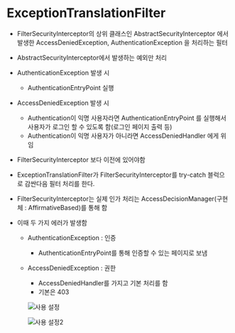 # **ExceptionTranslationFilter**

-   FilterSecurityInterceptor의 상위 클래스인 AbstractSecurityInterceptor 에서 발생한 AccessDeniedException, AuthenticationException 을 처리하는 필터
-   AbstractSecurityInterceptor에서 발생하는 예외만 처리
-   AuthenticationException 발생 시
    -   AuthenticationEntryPoint 실행
-   AccessDeniedException 발생 시
    -   Authentication이 익명 사용자라면 AuthenticationEntryPoint 를 실행해서 사용자가 로그인 할 수 있도록 함(로그인 페이지 출력 등)
    -   Authentication이 익명 사용자가 아니라면 AccessDeniedHandler 에게 위임


- FilterSecurityInterceptor 보다 이전에 있어야함
- ExceptionTranslationFilter가 FilterSecurityInterceptor를 try-catch 블럭으로 감싼다음 필터 처리를 한다.

- FilterSecurityInterceptor는 실제 인가 처리는 AccessDecisionManager(구현체 : AffirmativeBased)를 통해 함
- 이때 두 가지 에러가 발생함
  - AuthenticationException : 인증
    - AuthenticationEntryPoint를 통해 인증할 수 있는 페이지로 보냄
  - AccessDeniedException : 권한
    - AccessDeniedHandler를 가지고 기본 처리를 함 
    - 기본은 403

    ![사용 설정](https://lh3.googleusercontent.com/pw/ACtC-3dSInzq30qo6x83--VjSaJ9pwyXtk2NgWXJNVNvVQPPPpQXxLefeX2lnhhno7I3QU7hkmEzLg97nwMUi0ZQbHG4sQ6qqAFDMvAa3DyZtlEVhcJThk3FPN5ehT6pho39nLKq3ovYzy2uPtbUeNNCKPnicw=w454-h65-no?authuser=0)

    ![사용 설정2](https://lh3.googleusercontent.com/pw/ACtC-3fNQKaAr1-ne88pK-DDvDHFv1Q4VR3uqd83o8QyAZDEupeP3Vabybqb5bpcWgUVPyDCLXfBsk_mdbAITPW5VcP9gYNeJRXUnMy1b2HCr6ziAQ1UHb0pO_mTmwSRl6VZyTji5VjonFwuHfpws2NJdOvKZQ=w769-h289-no?authuser=0)